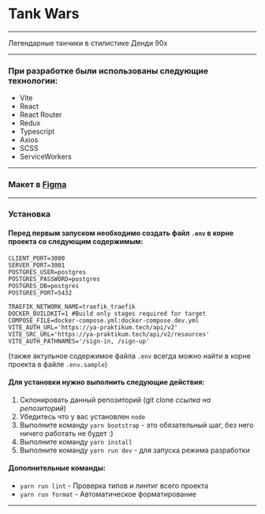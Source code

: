 # Tank Wars

---

Легендарные танчики в стилистике Денди 90х

---

### При разработке были использованы следующие технологии:

- Vite
- React
- React Router
- Redux
- Typescript
- Axios
- SCSS
- ServiceWorkers

---

### Макет в [Figma](https://www.figma.com/design/eMv3lcr1Qd6j2XU3CQdZ7V/Untitled?node-id=510-62&node-type=frame&t=i29DLi5WkY4HXDji-0)

---

### Установка

#### Перед первым запуском необходимо создать файл `.env` в корне проекта со следующим содержимым:

```
CLIENT_PORT=3000
SERVER_PORT=3001
POSTGRES_USER=postgres
POSTGRES_PASSWORD=postgres
POSTGRES_DB=postgres
POSTGRES_PORT=5432

TRAEFIK_NETWORK_NAME=traefik_traefik
DOCKER_BUILDKIT=1 #Build only stages required for target
COMPOSE_FILE=docker-compose.yml:docker-compose.dev.yml
VITE_AUTH_URL='https://ya-praktikum.tech/api/v2'
VITE_SRC_URL='https://ya-praktikum.tech/api/v2/resources'
VITE_AUTH_PATHNAMES='/sign-in, /sign-up'
```
 
(также актульное содержимое файла `.env` всегда можно найти в корне проекта в файле `.env.sample`)

#### Для установки нужно выполнить следующие действия:

1. Склонировать данный репозиторий (git clone *ссылка на репозиторий*)
2. Убедитесь что у вас установлен `node`
3. Выполните команду `yarn bootstrap` - это обязательный шаг, без него ничего работать не будет :)
4. Выполните команду `yarn install`
5. Выполните команду `yarn run dev` - для запуска режима разработки

#### Дополнительные команды:

- `yarn run lint` - Проверка типов и линтиг всего проекта
- `yarn run format` - Автоматическое форматирование

---
